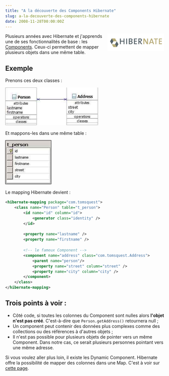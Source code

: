 ```yaml
--- 
title: "A la découverte des Components Hibernate"
slug: a-la-decouverte-des-components-hibernate
date: 2008-11-28T00:00:00Z
---
```


<img src="/assets/images/posts/2008/11/hibernate_logo.gif" style="float:right"/>

Plusieurs années avec Hibernate et j'apprends une de ses fonctionnalités de base : les [Components](http://www.hibernate.org/hib_docs/v3/reference/en/html_single/#mapping-declaration-component). Ceux-ci permettent de mapper plusieurs objets dans une même table.

## Exemple 

Prenons ces deux classes :

![](/assets/images/posts/2008/11/diag_classes2.jpg)

Et mappons-les dans une même table :

![](/assets/images/posts/2008/11/diag_db2.jpg)

Le mapping Hibernate devient :

```xml
<hibernate-mapping package="com.tomsquest">
    <class name="Person" table="t_person">
        <id name="id" column="id">
            <generator class="identity" />
        </id>

        <property name="lastname" />
        <property name="firstname" />

        <!-- le fameux Component -->
        <component name="address" class="com.tomsquest.Address">
            <parent name="person"/>
            <property name="street" column="street" />
            <property name="city" column="city" />
        </component>
    </class>
</hibernate-mapping>
```
## Trois points à voir :

* Côté code, si toutes les colonnes du Component sont nulles alors **l'objet n'est pas créé**. C'est-à-dire que `Person.getAddress()` retournera null ;
* Un component peut contenir des données plus complexes comme des collections ou des références à d'autres objets ;
* Il n'est pas possible pour plusieurs objets de pointer vers un même Component. Dans notre cas, ce serait plusieurs personnes pointant vers une même adresse.

Si vous voulez aller plus loin, il existe les Dynamic Component. Hibernate offre la possibilité de mapper des colonnes dans une Map. C'est à voir sur [cette page](http://www.hibernate.org/hib_docs/v3/reference/en/html_single/#components-dynamic).
